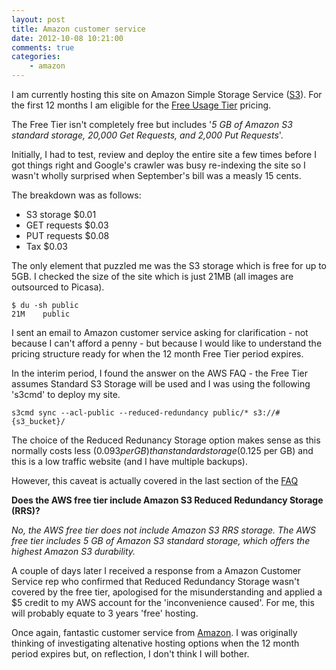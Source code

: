 ```yaml
---
layout: post
title: Amazon customer service
date: 2012-10-08 10:21:00
comments: true
categories:
    - amazon
---
```

I am currently hosting this site on Amazon Simple Storage Service
([S3][1]). For the first 12 months I am eligible for the
[Free Usage Tier][2] pricing.

[1]: http://aws.amazon.com/s3/
[2]: http://aws.amazon.com/free/

The Free Tier isn't completely free but includes '*5 GB of Amazon S3
standard storage, 20,000 Get Requests, and 2,000 Put Requests*'.

Initially, I had to test, review and deploy the entire site a few
times before I got things right and Google's crawler was busy
re-indexing the site so I wasn't wholly surprised when September's
bill was  a measly 15 cents.

The breakdown was as follows:

- S3 storage   $0.01
- GET requests $0.03
- PUT requests $0.08
- Tax          $0.03

The only element that puzzled me was the S3 storage which is free for
up to 5GB. I checked the size of the site which is just 21MB (all
images are outsourced to Picasa).

    $ du -sh public
    21M    public

I sent an email to Amazon customer service asking for clarification -
not because I can't afford a penny - but because I would like to
understand the pricing structure ready for when the 12 month Free Tier
period expires.

In the interim period, I found the answer on the AWS FAQ - the Free
Tier assumes Standard S3 Storage will be used and I was using the
following 's3cmd' to deploy my site.

    s3cmd sync --acl-public --reduced-redundancy public/* s3://#{s3_bucket}/

The choice of the Reduced Redunancy Storage option makes sense as this
normally costs less ($0.093 per GB) than standard storage ($0.125 per
GB) and this is a low traffic website (and I have multiple backups).

However, this caveat is actually covered in the last section of the
[FAQ][3]

[3]: http://aws.amazon.com/free/faqs/

**Does the AWS free tier include Amazon S3 Reduced Redundancy Storage
  (RRS)?**

*No, the AWS free tier does not include Amazon S3 RRS storage. The AWS
 free tier includes 5 GB of Amazon S3 standard storage, which offers
 the highest Amazon S3 durability.*

A couple of days later I received a response from a Amazon Customer
Service rep who confirmed that Reduced Redundancy Storage wasn't
covered by the free tier, apologised for the misunderstanding and
applied a $5 credit to my AWS account for the 'inconvenience
caused'. For me, this will probably equate to 3 years 'free' hosting.

Once again, fantastic customer service from [Amazon][4]. I was
originally thinking of investigating altenative hosting options when
the 12 month period expires but, on reflection, I don't think I will
bother.

[4]: http://www.nbrightside.com/blog/2005/09/29/crm/

